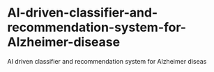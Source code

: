 # AI-driven-classifier-and-recommendation-system-for-Alzheimer-disease
AI driven classifier and recommendation system for Alzheimer diseas
